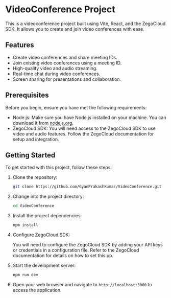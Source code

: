 # VideoConference Project

This is a videoconference project built using Vite, React, and the ZegoCloud SDK. It allows you to create and join video conferences with ease.

## Features

- Create video conferences and share meeting IDs.
- Join existing video conferences using a meeting ID.
- High-quality video and audio streaming.
- Real-time chat during video conferences.
- Screen sharing for presentations and collaboration.

## Prerequisites

Before you begin, ensure you have met the following requirements:

- Node.js: Make sure you have Node.js installed on your machine. You can download it from [nodejs.org](https://nodejs.org/).
- ZegoCloud SDK: You will need access to the ZegoCloud SDK to use video and audio features. Follow the ZegoCloud documentation for setup and integration.

## Getting Started

To get started with this project, follow these steps:

1. Clone the repository:

   ```bash
   git clone https://github.com/GyanPrakashKumar/VideoConference.git
   ```

2. Change into the project directory:

   ```bash
   cd VideoConference
   ```

3. Install the project dependencies:

   ```bash
   npm install
   ```

4. Configure ZegoCloud SDK:

   You will need to configure the ZegoCloud SDK by adding your API keys or credentials in a configuration file. Refer to the ZegoCloud documentation for details on how to set this up.

5. Start the development server:

   ```bash
   npm run dev
   ```

6. Open your web browser and navigate to `http://localhost:3000` to access the application.
